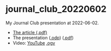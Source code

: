 # journal_club_20220602

My Journal Club presentation at 2022-06-02.

 * [The article (.pdf)](annurev-publhealth-012420-105110.pdf)
 * The presentation ([.odp](journal_club_20220602.odp)) ([.pdf](journal_club_20220602.pdf))
 * Video: [YouTube](https://youtu.be/bJjCh8PBfD8) [.ogv](https://richelbilderbeek.nl/journal_club_20220603.ogv) 

